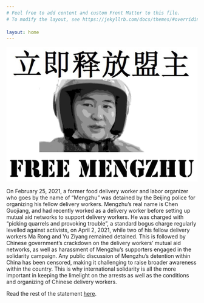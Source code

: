 ```yaml
---
# Feel free to add content and custom Front Matter to this file.
# To modify the layout, see https://jekyllrb.com/docs/themes/#overriding-theme-defaults

layout: home
---
```

![My helpful screenshot](/assets/fmz_im.jpeg)

On February 25, 2021, a former food delivery worker and labor organizer who goes by the name of “Mengzhu” was detained by the Beijing police for organizing his fellow delivery workers. Mengzhu’s real name is Chen Guojiang, and had recently worked as a delivery worker before setting up mutual aid networks to support delivery workers. He was charged with “picking quarrels and provoking trouble”, a standard bogus charge regularly levelled against activists, on April 2, 2021, while two of his fellow delivery workers Ma Rong and Yu Ziyang remained detained. This is followed by Chinese government’s crackdown on the delivery workers’ mutual aid networks, as well as harassment of Mengzhu’s supporters engaged in the solidarity campaign. Any public discussion of Mengzhu’s detention within China has been censored, making it challenging to raise broader awareness within the country. This is why international solidarity is all the more important in keeping the limelight on the arrests as well as the conditions and organizing of Chinese delivery workers. 

Read the rest of the statement [here](/supportmengzhu/mengzhu/2021/05/01/supportmengzhu.html).



